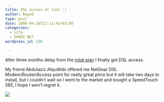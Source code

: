 ```yaml
---
title: DSL access at last :)
author: Rayed
type: post
date: 2006-04-26T11:11:41+03:00
categories:
  - Life
  - SAUDI NET
wordpress_id: 226

---
```

<p>After three months delay from the <a href="http://rayed.com/wordpress/?p=188">inital plan</a> I finally got DSL access.</p>
<p>My friend Abdulaziz Alqudhibi offered me NetGear DSL Modem/Router/Access point for really great price but it will take two days to install, but I couldn&#8217;t wait so I went to the market and bought a SpeedTouch 585, I hope I won&#8217;t regret it.</p>
<p><a href="http://www.speedtouch.com/prod585.htm"><img src="/upload/2006-04-26/ST585.jpg" border="0" /></a></p>
